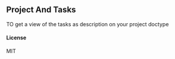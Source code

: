 ## Project And Tasks

TO get a view of the tasks as description on your project doctype

#### License

MIT